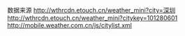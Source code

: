 数据来源
http://wthrcdn.etouch.cn/weather_mini?city=深圳
http://wthrcdn.etouch.cn/weather_mini?citykey=101280601
http://mobile.weather.com.cn/js/citylist.xml
